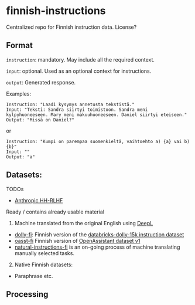 # finnish-instructions
Centralized repo for Finnish instruction data. License? 

## Format

`instruction`: mandatory. May include all the required context.

`input`: optional. Used as an optional context for instructions.

`output`: Generated response.


Examples:
```
Instruction: "Laadi kysymys annetusta tekstistä."
Input: "Teksti: Sandra siirtyi toimistoon. Sandra meni kylpyhuoneeseen. Mary meni makuuhuoneeseen. Daniel siirtyi eteiseen."
Output: "Missä on Daniel?"
```
or 
```
Instruction: "Kumpi on parempaa suomenkieltä, vaihtoehto a) {a} vai b) {b}"
Input: ""
Output: "a"
```

## Datasets:

TODOs
* [Anthropic HH-RLHF](https://huggingface.co/datasets/Anthropic/hh-rlhf)

Ready / contains already usable material
1) Machine translated from the original English using [DeepL](<https://www.deepl.com/>)
* [dolly-fi](https://github.com/turkunlp/dolly-fi): Finnish version of the [databricks-dolly-15k instruction dataset](<https://github.com/databrickslabs/dolly/tree/master/data>)
* [oasst-fi](<https://github.com/turkunlp/oasst-fi>) Finnish version of
[OpenAssistant dataset v1](https://huggingface.co/datasets/OpenAssistant/oasst1)
* [natural-instructions-fi](https://github.com/luukkonenr/natural-instructions-fi) is an on-going process of machine translating manually selected tasks.

2) Native Finnish datasets:
* Paraphrase etc.



## Processing 

